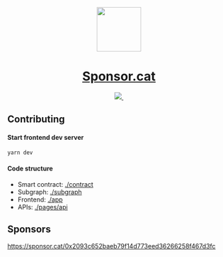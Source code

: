 <p align="center">
  <a href="https://sponsor.cat">
    <picture>
      <source media="(prefers-color-scheme: dark)" srcset="https://sponsor.cat/logo.svg">
      <img src="https://sponsor.cat/logo.svg" height="100">
    </picture>
    <h1 align="center">Sponsor.cat</h1>
  </a>
</p>
<p align="center">
  <a aria-label="Twitter" href="https://twitter.com/sponsor.cat">
    <img src="https://img.shields.io/twitter/follow/sponsorcat?color=blue&label=%40SponsorCat&logo=twitter&style=flat-square">
  </a>
  <a aria-label="Discord" href="https://discord.gg/kvHjfhfYz6">
    <img alt="" src="https://img.shields.io/discord/1055327879392661648?color=blue&label=discord&logo=discord&style=flat-square">
  </a>
</p>

## Contributing

#### Start frontend dev server
```bash
yarn dev
```

#### Code structure
- Smart contract: [./contract](./contract/sponsorCat.sol)
- Subgraph: [./subgraph](./subgraph)
- Frontend: [./app](./app)
- APIs: [./pages/api](./pages/api)

## Sponsors

https://sponsor.cat/0x2093c652baeb79f14d773eed36266258f467d3fc

<!-- ## Thanks
- [Nextjs](https://nextjs.org)
- [Vercel](https://vercel.com/)
- ERC1155 intro: https://www.youtube.com/watch?v=wYOPh8TX_Tw
- Check nft metadata: https://nftchecker.io/?contract=0xc92ceddfb8dd984a89fb494c376f9a48b999aafc&token=2146#output
- NFT validator: https://tofunft.com/tools/validator?network=1&address=0x2093c652baeb79f14d773eed36266258f467d3fc&token=0
 -->
